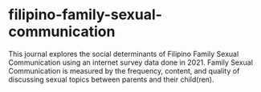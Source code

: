 # filipino-family-sexual-communication
This journal explores the social determinants of Filipino Family Sexual Communication using an internet survey data done in 2021. Family Sexual Communication is measured by the frequency, content, and quality of discussing sexual topics between parents and their child(ren). 
